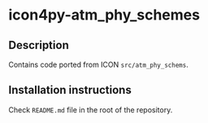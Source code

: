 # icon4py-atm_phy_schemes

## Description

Contains code ported from ICON `src/atm_phy_schems`.

## Installation instructions

Check `README.md` file in the root of the repository.
